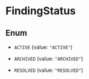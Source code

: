 

# FindingStatus

## Enum


* `ACTIVE` (value: `"ACTIVE"`)

* `ARCHIVED` (value: `"ARCHIVED"`)

* `RESOLVED` (value: `"RESOLVED"`)



